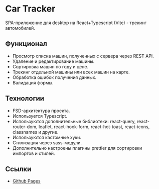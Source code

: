# Car Tracker

SPA-приложение для desktop на React+Typescript (Vite) - трекинг автомобилей.

## Функционал

- Просмотр списка машин, полученных с сервера через REST API.
- Удаление и редактирование машины.
- Сортировка машин по году и цене.
- Трекинг отдельной машины или всех машин на карте.
- Обработка ошибок получения данных.
- Валидация формы.

## Технологии

- FSD-архитектура проекта.
- Используется Typescript.
- Используются дополнительные библиотеки: react-query, react-router-dom, leaflet, react-hook-form, react-hot-toast, react-icons, classnames и другие.
- Используются кастомные хуки.
- Стилизация через sass-модули.
- Дополнительно настроены плагины prettier для сортировки импортов и стилей.

## Ссылки

- [Github Pages](https://oleg-kuzmin.github.io/car-tracker/)
